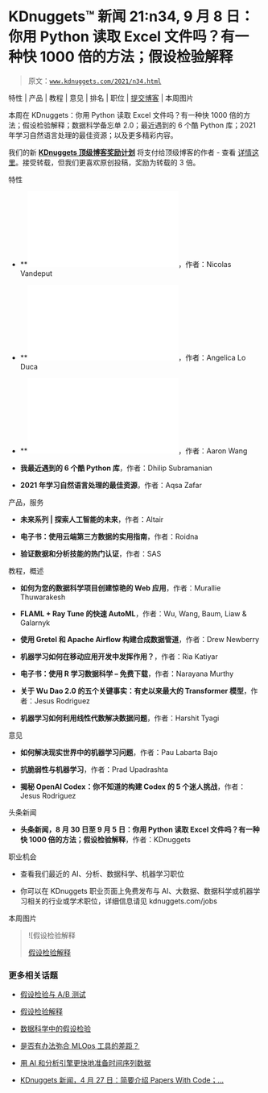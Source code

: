 # KDnuggets™ 新闻 21:n34, 9 月 8 日：你用 Python 读取 Excel 文件吗？有一种快 1000 倍的方法；假设检验解释

> 原文：[`www.kdnuggets.com/2021/n34.html`](https://www.kdnuggets.com/2021/n34.html)

特性 | 产品 | 教程 | 意见 | 排名 | 职位 | [提交博客](https://www.kdnuggets.com/news/submissions.html) | 本周图片

本周在 KDnuggets：你用 Python 读取 Excel 文件吗？有一种快 1000 倍的方法；假设检验解释；数据科学备忘单 2.0；最近遇到的 6 个酷 Python 库；2021 年学习自然语言处理的最佳资源；以及更多精彩内容。

我们的新 [**KDnuggets 顶级博客奖励计划**](https://www.kdnuggets.com/2021/04/kdnuggets-top-authors-reward-program.html) 将支付给顶级博客的作者 - 查看 [详情这里](https://www.kdnuggets.com/2021/04/kdnuggets-top-authors-reward-program.html)。接受转载，但我们更喜欢原创投稿，奖励为转载的 3 倍。

特性

+   **![金色博客你用 Python 读取 Excel 文件吗？有一种快 1000 倍的方法**](img/excel-files-python-1000x-faster-way.html)，作者：Nicolas Vandeput

+   **![金色博客假设检验解释**](img/hypothesis-testing-explained.html)，作者：Angelica Lo Duca

+   **![银色博客数据科学备忘单 2.0**](img/data-science-cheat-sheet.html)，作者：Aaron Wang

+   **我最近遇到的 6 个酷 Python 库**，作者：Dhilip Subramanian

+   **2021 年学习自然语言处理的最佳资源**，作者：Aqsa Zafar

产品，服务

+   **未来系列 | 探索人工智能的未来**，作者：Altair

+   **电子书：使用云端第三方数据的实用指南**，作者：Roidna

+   **验证数据和分析技能的热门认证**，作者：SAS

教程，概述

+   **如何为您的数据科学项目创建惊艳的 Web 应用**，作者：Murallie Thuwarakesh

+   **FLAML + Ray Tune 的快速 AutoML**，作者：Wu, Wang, Baum, Liaw & Galarnyk

+   **使用 Gretel 和 Apache Airflow 构建合成数据管道**，作者：Drew Newberry

+   **机器学习如何在移动应用开发中发挥作用？**，作者：Ria Katiyar

+   **电子书：使用 R 学习数据科学 – 免费下载**，作者：Narayana Murthy

+   **关于 Wu Dao 2.0 的五个关键事实：有史以来最大的 Transformer 模型**，作者：Jesus Rodriguez

+   **机器学习如何利用线性代数解决数据问题**，作者：Harshit Tyagi

意见

+   **如何解决现实世界中的机器学习问题**，作者：Pau Labarta Bajo

+   **抗脆弱性与机器学习**，作者：Prad Upadrashta

+   **揭秘 OpenAI Codex：你不知道的构建 Codex 的 5 个迷人挑战**，作者：Jesus Rodriguez

头条新闻

+   **头条新闻，8 月 30 日至 9 月 5 日：你用 Python 读取 Excel 文件吗？有一种快 1000 倍的方法；假设检验解释**，作者：KDnuggets

职业机会

+   查看我们最近的 AI、分析、数据科学、机器学习职位

+   你可以在 KDnuggets 职业页面上免费发布与 AI、大数据、数据科学或机器学习相关的行业或学术职位，详细信息请见 kdnuggets.com/jobs

本周图片

> ![假设检验解释
> 
> [假设检验解释](https://www.kdnuggets.com/2021/09/hypothesis-testing-explained.html)

### 更多相关话题

+   [假设检验与 A/B 测试](https://www.kdnuggets.com/hypothesis-testing-and-ab-testing)

+   [假设检验解释](https://www.kdnuggets.com/2021/09/hypothesis-testing-explained.html)

+   [数据科学中的假设检验](https://www.kdnuggets.com/2023/02/hypothesis-testing-data-science.html)

+   [是否有办法弥合 MLOps 工具的差距？](https://www.kdnuggets.com/2022/08/way-bridge-mlops-tools-gap.html)

+   [用 AI 和分析引擎更快地准备时间序列数据](https://www.kdnuggets.com/2021/12/piexchange-faster-way-prepare-timeseries-data-ai-analytics-engine.html)

+   [KDnuggets 新闻，4 月 27 日：简要介绍 Papers With Code；…](https://www.kdnuggets.com/2022/n17.html)
